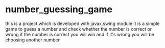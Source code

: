 # number_guessing_game
this is a project which is developed with javax.swing module 
it is a simple game to guess a number and check whether the number is correct or wrong
if the number is correct you will win and if it's wrong you will be choosing another number
